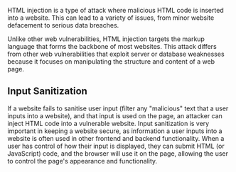 HTML injection is a type of attack where malicious HTML code is inserted into a website.
This can lead to a variety of issues, from minor website defacement to serious data breaches.

Unlike other web vulnerabilities, HTML injection targets the markup language that forms the backbone of most websites.
This attack differs from other web vulnerabilities that exploit server or database weaknesses because it focuses on manipulating the structure and content of a web page.

## Input Sanitization
If a website fails to sanitise user input (filter any "malicious" text that a user inputs into a website), and that input is used on the page, an attacker can inject HTML code into a vulnerable website.
Input sanitization is very important in keeping a website secure, as information a user inputs into a website is often used in other frontend and backend functionality.
When a user has control of how their input is displayed, they can submit HTML (or JavaScript) code, and the browser will use it on the page, allowing the user to control the page's appearance and functionality.